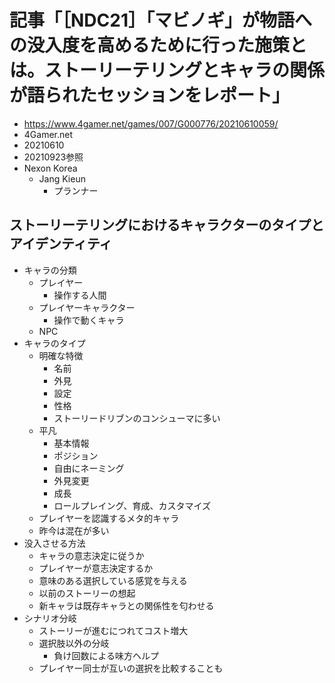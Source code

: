 
# 記事「［NDC21］「マビノギ」が物語への没入度を高めるために行った施策とは。ストーリーテリングとキャラの関係が語られたセッションをレポート」
- https://www.4gamer.net/games/007/G000776/20210610059/
- 4Gamer.net
- 20210610
- 20210923参照
- Nexon Korea
    - Jang Kieun
        - プランナー

## ストーリーテリングにおけるキャラクターのタイプとアイデンティティ
- キャラの分類
    - プレイヤー
        - 操作する人間
    - プレイヤーキャラクター
        - 操作で動くキャラ
    - NPC
- キャラのタイプ
    - 明確な特徴
        - 名前
        - 外見
        - 設定
        - 性格
        - ストーリードリブンのコンシューマに多い
    - 平凡
        - 基本情報
        - ポジション
        - 自由にネーミング
        - 外見変更
        - 成長
        - ロールプレイング、育成、カスタマイズ
    - プレイヤーを認識するメタ的キャラ
    - 昨今は混在が多い
- 没入させる方法
    - キャラの意志決定に従うか
    - プレイヤーが意志決定するか
    - 意味のある選択している感覚を与える
    - 以前のストーリーの想起
    - 新キャラは既存キャラとの関係性を匂わせる
- シナリオ分岐
    - ストーリーが進むにつれてコスト増大
    - 選択肢以外の分岐
        - 負け回数による味方ヘルプ
    - プレイヤー同士が互いの選択を比較することも
